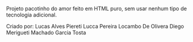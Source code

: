 Projeto pacotinho do amor feito em HTML puro, sem usar nenhum tipo de tecnologia adicional.

Criado por:
Lucas Alves Piereti
Lucca Pereira Locambo De Olivera
Diego Merigueti Machado Garcia Tosta
